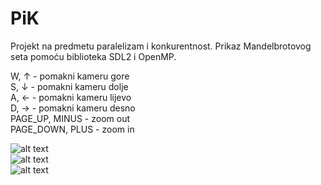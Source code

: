 # PiK
Projekt na predmetu paralelizam i konkurentnost. Prikaz Mandelbrotovog seta pomoću biblioteka SDL2 i OpenMP.

W, ↑ - pomakni kameru gore <br />
S, ↓ - pomakni kameru dolje <br />
A, ← - pomakni kameru lijevo <br />
D, → - pomakni kameru desno <br />
PAGE_UP, MINUS - zoom out <br />
PAGE_DOWN, PLUS - zoom in <br />

![alt text](https://github.com/Mijudin/PiK/blob/main/doc/screenshot1.png?raw=true) <br />
![alt text](https://github.com/Mijudin/PiK/blob/main/doc/screenshot2.png?raw=true) <br />
![alt text](https://github.com/Mijudin/PiK/blob/main/doc/screenshot3.png?raw=true) <br />
